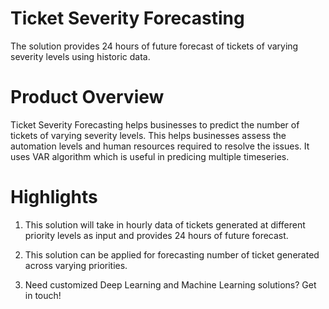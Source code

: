 # Ticket Severity Forecasting
The solution provides 24 hours of future forecast of tickets of varying severity levels using historic data.

# Product Overview
Ticket Severity Forecasting helps businesses to predict the number of tickets of varying severity levels. This helps businesses assess the automation levels and human resources required to resolve the issues. It uses VAR algorithm which is useful in predicing multiple timeseries.

# Highlights
1. This solution will take in hourly data of tickets generated at different priority levels as input and provides 24 hours of future forecast.

2. This solution can be applied for forecasting number of ticket generated across varying priorities.

3. Need customized Deep Learning and Machine Learning solutions? Get in touch!
